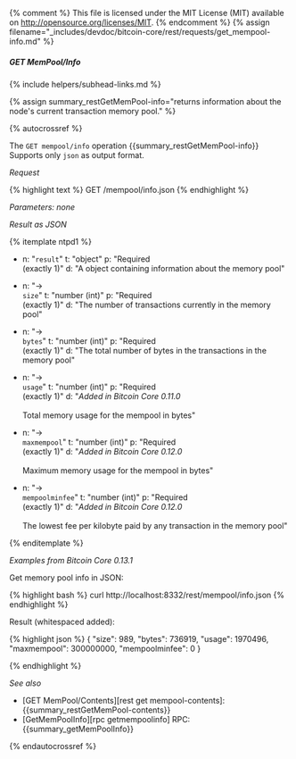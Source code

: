 {% comment %}
This file is licensed under the MIT License (MIT) available on
http://opensource.org/licenses/MIT.
{% endcomment %}
{% assign filename="_includes/devdoc/bitcoin-core/rest/requests/get_mempool-info.md" %}

##### GET MemPool/Info
{% include helpers/subhead-links.md %}

{% assign summary_restGetMemPool-info="returns information about the node's current transaction memory pool." %}

{% autocrossref %}

The `GET mempool/info` operation {{summary_restGetMemPool-info}}  Supports only `json` as output format.

*Request*

{% highlight text %}
GET /mempool/info.json
{% endhighlight %}

*Parameters: none*

*Result as JSON*

{% itemplate ntpd1 %}
- n: "`result`"
  t: "object"
  p: "Required<br>(exactly 1)"
  d: "A object containing information about the memory pool"

- n: "→<br>`size`"
  t: "number (int)"
  p: "Required<br>(exactly 1)"
  d: "The number of transactions currently in the memory pool"

- n: "→<br>`bytes`"
  t: "number (int)"
  p: "Required<br>(exactly 1)"
  d: "The total number of bytes in the transactions in the memory pool"

- n: "→<br>`usage`"
  t: "number (int)"
  p: "Required<br>(exactly 1)"
  d: "*Added in Bitcoin Core 0.11.0*<br><br>Total memory usage for the mempool in bytes"

- n: "→<br>`maxmempool`"
  t: "number (int)"
  p: "Required<br>(exactly 1)"
  d: "*Added in Bitcoin Core 0.12.0*<br><br>Maximum memory usage for the mempool in bytes"

- n: "→<br>`mempoolminfee`"
  t: "number (int)"
  p: "Required<br>(exactly 1)"
  d: "*Added in Bitcoin Core 0.12.0*<br><br>The lowest fee per kilobyte paid by any transaction in the memory pool"

{% enditemplate %}

*Examples from Bitcoin Core 0.13.1*

Get memory pool info in JSON:

{% highlight bash %}
curl http://localhost:8332/rest/mempool/info.json
{% endhighlight %}

Result (whitespaced added):

{% highlight json %}
{
  "size": 989,
  "bytes": 736919,
  "usage": 1970496,
  "maxmempool": 300000000,
  "mempoolminfee": 0
}

{% endhighlight %}

*See also*

* [GET MemPool/Contents][rest get mempool-contents]: {{summary_restGetMemPool-contents}}
* [GetMemPoolInfo][rpc getmempoolinfo] RPC: {{summary_getMemPoolInfo}}

{% endautocrossref %}
